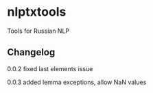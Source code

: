 # nlptxtools
Tools for Russian NLP

## Changelog
0.0.2 fixed last elements issue

0.0.3 added lemma exceptions, allow NaN values